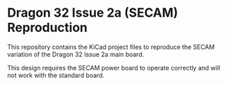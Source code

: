 # Dragon 32 Issue 2a (SECAM) Reproduction

This repository contains the KiCad project files
to reproduce the SECAM variation of the Dragon 32
Issue 2a main board.

This design requires the SECAM power board to operate
correctly and will not work with the standard board.
